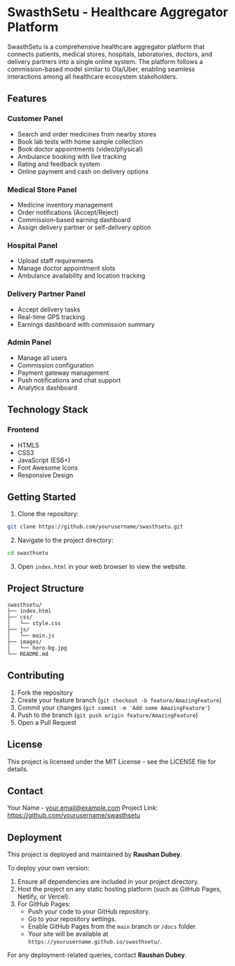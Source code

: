 # SwasthSetu - Healthcare Aggregator Platform

SwasthSetu is a comprehensive healthcare aggregator platform that connects patients, medical stores, hospitals, laboratories, doctors, and delivery partners into a single online system. The platform follows a commission-based model similar to Ola/Uber, enabling seamless interactions among all healthcare ecosystem stakeholders.

## Features

### Customer Panel
- Search and order medicines from nearby stores
- Book lab tests with home sample collection
- Book doctor appointments (video/physical)
- Ambulance booking with live tracking
- Rating and feedback system
- Online payment and cash on delivery options

### Medical Store Panel
- Medicine inventory management
- Order notifications (Accept/Reject)
- Commission-based earning dashboard
- Assign delivery partner or self-delivery option

### Hospital Panel
- Upload staff requirements
- Manage doctor appointment slots
- Ambulance availability and location tracking

### Delivery Partner Panel
- Accept delivery tasks
- Real-time GPS tracking
- Earnings dashboard with commission summary

### Admin Panel
- Manage all users
- Commission configuration
- Payment gateway management
- Push notifications and chat support
- Analytics dashboard

## Technology Stack

### Frontend
- HTML5
- CSS3
- JavaScript (ES6+)
- Font Awesome Icons
- Responsive Design

## Getting Started

1. Clone the repository:
```bash
git clone https://github.com/yourusername/swasthsetu.git
```

2. Navigate to the project directory:
```bash
cd swasthsetu
```

3. Open `index.html` in your web browser to view the website.

## Project Structure

```
swasthsetu/
├── index.html
├── css/
│   └── style.css
├── js/
│   └── main.js
├── images/
│   └── hero-bg.jpg
└── README.md
```

## Contributing

1. Fork the repository
2. Create your feature branch (`git checkout -b feature/AmazingFeature`)
3. Commit your changes (`git commit -m 'Add some AmazingFeature'`)
4. Push to the branch (`git push origin feature/AmazingFeature`)
5. Open a Pull Request

## License

This project is licensed under the MIT License - see the LICENSE file for details.

## Contact

Your Name - your.email@example.com
Project Link: https://github.com/yourusername/swasthsetu

## Deployment

This project is deployed and maintained by **Raushan Dubey**.

To deploy your own version:

1. Ensure all dependencies are included in your project directory.
2. Host the project on any static hosting platform (such as GitHub Pages, Netlify, or Vercel).
3. For GitHub Pages:
    - Push your code to your GitHub repository.
    - Go to your repository settings.
    - Enable GitHub Pages from the `main` branch or `/docs` folder.
    - Your site will be available at `https://yourusername.github.io/swasthsetu/`.

For any deployment-related queries, contact **Raushan Dubey**.